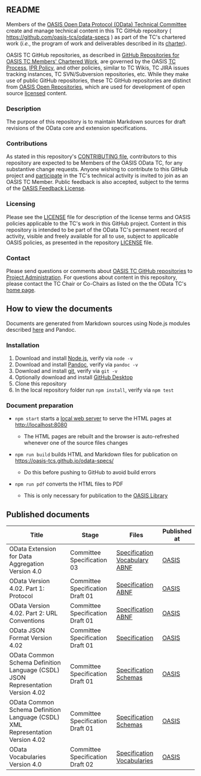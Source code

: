<h2>README</h2>

<p>Members of the <a href="https://www.oasis-open.org/committees/odata/">OASIS Open Data Protocol (OData) Technical Committee</a> create and manage technical content in this TC GitHub repository ( <a href="https://github.com/oasis-tcs/odata-specs">https://github.com/oasis-tcs/odata-specs</a> ) as part of the TC's chartered work (<i>i.e.</i>, the program of work and deliverables described in its <a href="https://www.oasis-open.org/committees/odata/charter.php">charter</a>).</p>

<p>OASIS TC GitHub repositories, as described in <a href="https://www.oasis-open.org/resources/tcadmin/github-repositories-for-oasis-tc-members-chartered-work">GitHub Repositories for OASIS TC Members' Chartered Work</a>, are governed by the OASIS <a href="https://www.oasis-open.org/policies-guidelines/tc-process">TC Process</a>, <a href="https://www.oasis-open.org/policies-guidelines/ipr">IPR Policy</a>, and other policies, similar to TC Wikis, TC JIRA issues tracking instances, TC SVN/Subversion repositories, etc.  While they make use of public GitHub repositories, these TC GitHub repositories are distinct from <a href="https://www.oasis-open.org/resources/open-repositories">OASIS Open Repositories</a>, which are used for development of open source <a href="https://www.oasis-open.org/resources/open-repositories/licenses">licensed</a> content.</p>

<h3>Description</h3>

<p>The purpose of this repository is to maintain Markdown sources for draft revisions of the OData core and extension specifications.</p>

<h3>Contributions</h3>
<p>As stated in this repository's <a href="https://github.com/oasis-tcs/odata-specs/blob/main/CONTRIBUTING.md">CONTRIBUTING file</a>, contributors to this repository are expected to be Members of the OASIS OData TC, for any substantive change requests.  Anyone wishing to contribute to this GitHub project and <a href="https://www.oasis-open.org/join/participation-instructions">participate</a> in the TC's technical activity is invited to join as an OASIS TC Member. Public feedback is also accepted, subject to the terms of the <a href="https://www.oasis-open.org/policies-guidelines/ipr#appendixa">OASIS Feedback License</a>.</p>

<h3>Licensing</h3>
<p>Please see the <a href="https://github.com/oasis-tcs/odata-specs/blob/main/LICENSE.md">LICENSE</a> file for description of the license terms and OASIS policies applicable to the TC's work in this GitHub project. Content in this repository is intended to be part of the OData TC's permanent record of activity, visible and freely available for all to use, subject to applicable OASIS policies, as presented in the repository <a href="https://github.com/oasis-tcs/odata-specs/blob/main/LICENSE.md">LICENSE</a> file.</p>

<h3>Contact</h3>
<p>Please send questions or comments about <a href="https://www.oasis-open.org/resources/tcadmin/github-repositories-for-oasis-tc-members-chartered-work">OASIS TC GitHub repositories</a> to <a href="mailto:tc-administration@oasis-open.org">Project Administration</a>.  For questions about content in this repository, please contact the TC Chair or Co-Chairs as listed on the the OData TC's <a href="https://www.oasis-open.org/committees/odata/">home page</a>.</p>

## How to view the documents

Documents are generated from Markdown sources using Node.js modules described [here](lib) and Pandoc.

### Installation

1. Download and install [Node.js](https://nodejs.org/), verify via `node -v`
2. Download and install [Pandoc](https://pandoc.org/), verify via `pandoc -v`
3. Download and install [git](https://git-scm.com/), verify via `git -v`
4. Optionally download and install [GitHub Desktop](https://desktop.github.com/)
5. Clone this repository
6. In the local repository folder run `npm install`, verify via `npm test`

### Document preparation

- `npm start` starts a [local web server](lib/server.js) to serve the HTML pages at <http://localhost:8080>

  - The HTML pages are rebuilt and the browser is auto-refreshed whenever one of the source files changes

- `npm run build` builds HTML and Markdown files for publication on <https://oasis-tcs.github.io/odata-specs/>

  - Do this before pushing to GitHub to avoid build errors

- `npm run pdf` converts the HTML files to PDF
  - This is only necessary for publication to the [OASIS Library](https://www.oasis-open.org/standards/)

## Published documents

Title|Stage|Files|Published at
-----|-----|-----|------------
OData Extension for Data Aggregation Version 4.0|Committee Specification 03|[Specification](https://github.com/oasis-tcs/odata-specs/tree/odata-data-aggregation-ext/V4.0_CS03/docs/odata-data-aggregation-ext) [Vocabulary](https://github.com/oasis-tcs/odata-vocabularies/tree/odata-data-aggregation-ext/V4.0_CS03/vocabularies) [ABNF](https://github.com/oasis-tcs/odata-abnf/tree/odata-data-aggregation-ext/V4.0_CS03/abnf)|[OASIS](https://docs.oasis-open.org/odata/odata-data-aggregation-ext/v4.0/cs03/)
OData Version 4.02. Part 1: Protocol|Committee Specification Draft 01|[Specification](https://github.com/oasis-tcs/odata-specs/tree/core/V4.02_CSD01/docs/odata-protocol) [ABNF](https://github.com/oasis-tcs/odata-abnf/tree/core/V4.02_CSD01/abnf)|[OASIS](https://docs.oasis-open.org/odata/odata/v4.02/csd01/part1-protocol/)
OData Version 4.02. Part 2: URL Conventions|Committee Specification Draft 01|[Specification](https://github.com/oasis-tcs/odata-specs/tree/core/V4.02_CSD01/docs/odata-url-conventions) [ABNF](https://github.com/oasis-tcs/odata-abnf/tree/core/V4.02_CSD01/abnf)|[OASIS](https://docs.oasis-open.org/odata/odata/v4.02/csd01/part2-url-conventions/)
OData JSON Format Version 4.02|Committee Specification Draft 01|[Specification](https://github.com/oasis-tcs/odata-specs/tree/core/V4.02_CSD01/docs/odata-json-format)|[OASIS](https://docs.oasis-open.org/odata/odata-json-format/v4.02/csd01/)
OData Common Schema Definition Language (CSDL) JSON Representation Version 4.02|Committee Specification Draft 01|[Specification](https://github.com/oasis-tcs/odata-specs/tree/core/V4.02_CSD01/docs/odata-csdl-json) [Schemas](https://github.com/oasis-tcs/odata-csdl-schemas/tree/core/V4.02_CSD01/schemas)|[OASIS](https://docs.oasis-open.org/odata/odata-csdl-json/v4.02/csd01/)
OData Common Schema Definition Language (CSDL) XML Representation Version 4.02|Committee Specification Draft 01|[Specification](https://github.com/oasis-tcs/odata-specs/tree/core/V4.02_CSD01/docs/odata-csdl-xml) [Schemas](https://github.com/oasis-tcs/odata-csdl-schemas/tree/core/V4.02_CSD01/schemas)|[OASIS](https://docs.oasis-open.org/odata/odata-csdl-xml/v4.02/csd01/)
OData Vocabularies Version 4.0|Committee Specification Draft 02|[Specification](https://github.com/oasis-tcs/odata-specs/tree/vocabularies/V4.0_CSD02/docs/odata-vocabularies) [Vocabularies](https://github.com/oasis-tcs/odata-vocabularies/tree/vocabularies/V4.0_CSD02/vocabularies)|[OASIS](https://docs.oasis-open.org/odata/odata-vocabularies/v4.0/csd02/)
